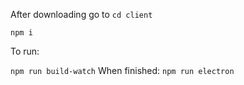 After downloading go to `cd client`

`npm i`


To run:

`npm run build-watch` When finished: `npm run electron`
